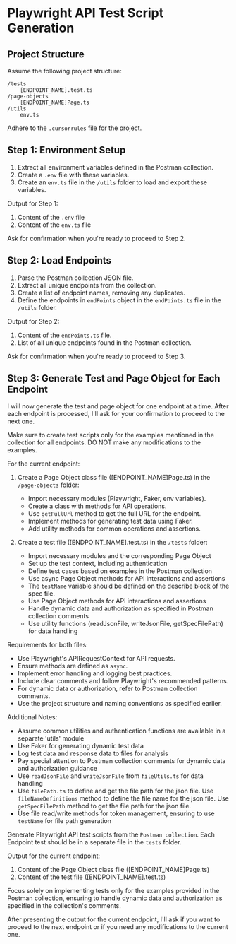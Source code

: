 # Playwright API Test Script Generation

## Project Structure
Assume the following project structure:

```
/tests
    [ENDPOINT_NAME].test.ts
/page-objects
    [ENDPOINT_NAME]Page.ts
/utils
    env.ts
```
Adhere to the `.cursorrules` file for the project.

## Step 1: Environment Setup

1. Extract all environment variables defined in the Postman collection.
2. Create a `.env` file with these variables.
3. Create an `env.ts` file in the `/utils` folder to load and export these variables.

Output for Step 1:
1. Content of the `.env` file
2. Content of the `env.ts` file

Ask for confirmation when you're ready to proceed to Step 2.

## Step 2: Load Endpoints

1. Parse the Postman collection JSON file.
2. Extract all unique endpoints from the collection.
3. Create a list of endpoint names, removing any duplicates.
4. Define the endpoints in `endPoints` object in the `endPoints.ts` file in the `/utils` folder.

Output for Step 2:
1. Content of the `endPoints.ts` file.
2. List of all unique endpoints found in the Postman collection.

Ask for confirmation when you're ready to proceed to Step 3.

## Step 3: Generate Test and Page Object for Each Endpoint

I will now generate the test and page object for one endpoint at a time. After each endpoint is processed, I'll ask for your confirmation to proceed to the next one.

Make sure to create test scripts only for the examples mentioned in the collection for all endpoints. DO NOT make any modifications to the examples.

For the current endpoint:

1. Create a Page Object class file ([ENDPOINT_NAME]Page.ts) in the `/page-objects` folder:
   - Import necessary modules (Playwright, Faker, env variables).
   - Create a class with methods for API operations.
   - Use `getFullUrl` method to get the full URL for the endpoint.
   - Implement methods for generating test data using Faker.
   - Add utility methods for common operations and assertions.

2. Create a test file ([ENDPOINT_NAME].test.ts) in the `/tests` folder:
   - Import necessary modules and the corresponding Page Object
   - Set up the test context, including authentication
   - Define test cases based on examples in the Postman collection
   - Use async Page Object methods for API interactions and assertions
   - The `testName` variable should be defined on the describe block of the spec file.
   - Use Page Object methods for API interactions and assertions
   - Handle dynamic data and authorization as specified in Postman collection comments
   - Use utility functions (readJsonFile, writeJsonFile, getSpecFilePath) for data handling

Requirements for both files:
- Use Playwright's APIRequestContext for API requests.
- Ensure methods are defined as `async`.
- Implement error handling and logging best practices.
- Include clear comments and follow Playwright's recommended patterns.
- For dynamic data or authorization, refer to Postman collection comments.
- Use the project structure and naming conventions as specified earlier.

Additional Notes:
- Assume common utilities and authentication functions are available in a separate 'utils' module
- Use Faker for generating dynamic test data
- Log test data and response data to files for analysis
- Pay special attention to Postman collection comments for dynamic data and authorization guidance
- Use `readJsonFile` and `writeJsonFile` from `fileUtils.ts` for data handling
- Use `filePath.ts` to define and get the file path for the json file. Use `fileNameDefinitions` method to define the file name for the json file. Use `getSpecFilePath` method to get the file path for the json file.
- Use file read/write methods for token management, ensuring to use `testName` for file path generation

Generate Playwright API test scripts from the `Postman collection`. 
Each Endpoint test should be in a separate file in the `tests` folder.

Output for the current endpoint:
1. Content of the Page Object class file ([ENDPOINT_NAME]Page.ts)
2. Content of the test file ([ENDPOINT_NAME].test.ts)

Focus solely on implementing tests only for the examples provided in the Postman collection, ensuring to handle dynamic data and authorization as specified in the collection's comments.

After presenting the output for the current endpoint, I'll ask if you want to proceed to the next endpoint or if you need any modifications to the current one.

